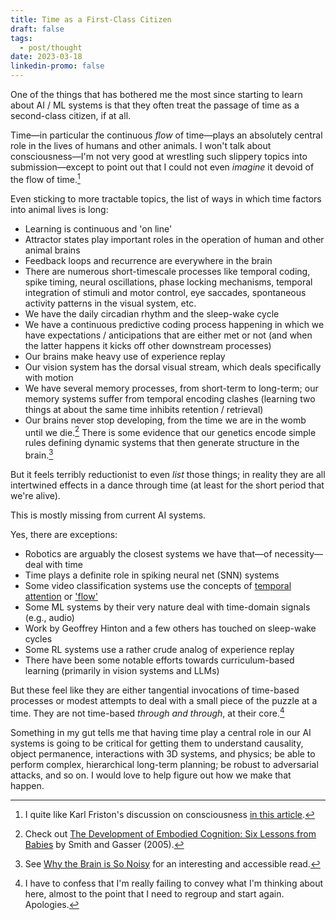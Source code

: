 ```yaml
---
title: Time as a First-Class Citizen
draft: false
tags:
  - post/thought
date: 2023-03-18
linkedin-promo: false
---
```

One of the things that has bothered me the most since starting to learn about AI / ML systems is that they often treat the passage of time as a second-class citizen, if at all.

Time—in particular the continuous *flow* of time—plays an absolutely central role in the lives of humans and other animals. I won't talk about consciousness—I'm not very good at wrestling such slippery topics into submission—except to point out that I could not even *imagine* it devoid of the flow of time.[^1]

Even sticking to more tractable topics, the list of ways in which time factors into animal lives is long:
- Learning is continuous and 'on line'
- Attractor states play important roles in the operation of human and other animal brains
- Feedback loops and recurrence are everywhere in the brain
- There are numerous short-timescale processes like temporal coding, spike timing, neural oscillations, phase locking mechanisms, temporal integration of stimuli and motor control, eye saccades, spontaneous activity patterns in the visual system, etc.
- We have the daily circadian rhythm and the sleep-wake cycle
- We have a continuous predictive coding process happening in which we have expectations / anticipations that are either met or not (and when the latter happens it kicks off other downstream processes)
- Our brains make heavy use of experience replay
- Our vision system has the dorsal visual stream, which deals specifically with motion
- We have several memory processes, from short-term to long-term; our memory systems suffer from temporal encoding clashes (learning two things at about the same time inhibits retention / retrieval)
- Our brains never stop developing, from the time we are in the womb until we die.[^2] There is some evidence that our genetics encode simple rules defining dynamic systems that then generate structure in the brain.[^3]

But it feels terribly reductionist to even *list* those things; in reality they are all intertwined effects in a dance through time (at least for the short period that we're alive).

This is mostly missing from current AI systems.

Yes, there are exceptions:
- Robotics are arguably the closest systems we have that—of necessity—deal with time
- Time plays a definite role in spiking neural net (SNN) systems
- Some video classification systems use the concepts of [temporal attention](https://arxiv.org/abs/2102.05095) or ['flow'](https://arxiv.org/abs/1406.2199)
- Some ML systems by their very nature deal with time-domain signals (e.g., audio)
- Work by Geoffrey Hinton and a few others has touched on sleep-wake cycles
- Some RL systems use a rather crude analog of experience replay
- There have been some notable efforts towards curriculum-based learning (primarily in vision systems and LLMs)

But these feel like they are either tangential invocations of time-based processes or modest attempts to deal with a small piece of the puzzle at a time. They are not time-based *through and through*, at their core.[^4]

Something in my gut tells me that having time play a central role in our AI systems is going to be critical for getting them to understand causality, object permanence, interactions with 3D systems, and physics; be able to perform complex, hierarchical long-term planning; be robust to adversarial attacks, and so on. I would love to help figure out how we make that happen.

[^1]: I quite like Karl Friston's discussion on consciousness [in this article](https://aeon.co/essays/consciousness-is-not-a-thing-but-a-process-of-inference).

[^2]: Check out [The Development of Embodied Cognition: Six Lessons from Babies](https://www.semanticscholar.org/paper/The-Development-of-Embodied-Cognition%3A-Six-Lessons-Smith-Gasser/25f8e9e35cafd7fb686d939f274111bcffeafd6b) by Smith and Gasser (2005).

[^3]: See [Why the Brain is So Noisy](https://nautil.us/why-the-brain-is-so-noisy-237301/) for an interesting and accessible read.

[^4]: I have to confess that I'm really failing to convey what I'm thinking about here, almost to the point that I need to regroup and start again. Apologies.
